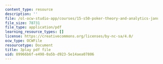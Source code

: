 ```yaml
---
content_type: resource
description: ''
file: /ol-ocw-studio-app/courses/15-s50-poker-theory-and-analytics-january-iap-2015/89966b6fe4980a5bd9235e14aea07806_tssNDp5I6zA.pdf
file_size: 78731
file_type: application/pdf
learning_resource_types: []
license: https://creativecommons.org/licenses/by-nc-sa/4.0/
ocw_type: OCWFile
resourcetype: Document
title: 3play pdf file
uid: 89966b6f-e498-0a5b-d923-5e14aea07806
---
```

